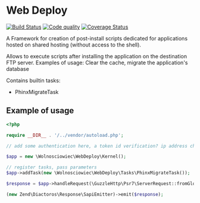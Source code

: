 Web Deploy
==========

[![Build Status](https://travis-ci.org/Wolnosciowiec/web-deploy.svg?branch=master)](https://travis-ci.org/Wolnosciowiec/web-deploy)
[![Code quality](https://scrutinizer-ci.com/g/Wolnosciowiec/web-deploy/badges/quality-score.png?b=master)](https://scrutinizer-ci.com/g/Wolnosciowiec/web-deploy/)
[![Coverage Status](https://coveralls.io/repos/github/Wolnosciowiec/web-deploy/badge.svg?branch=master)](https://coveralls.io/github/Wolnosciowiec/web-deploy?branch=master)

A Framework for creation of post-install scripts dedicated for applications hosted on shared hosting (without access to the shell).

Allows to execute scripts after installing the application on the destination FTP server.
Examples of usage: Clear the cache, migrate the application's database

Contains builtin tasks:
- PhinxMigrateTask

## Example of usage

```php
<?php

require __DIR__ . '/../vendor/autoload.php';

// add some authentication here, a token id verification? ip address check?

$app = new \Wolnosciowiec\WebDeploy\Kernel();

// register tasks, pass parameters
$app->addTask(new \Wolnosciowiec\WebDeploy\Tasks\PhinxMigrateTask());

$response = $app->handleRequest(\GuzzleHttp\Psr7\ServerRequest::fromGlobals());

(new Zend\Diactoros\Response\SapiEmitter)->emit($response);
```